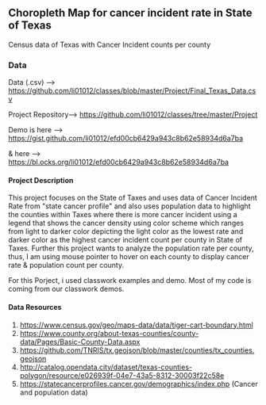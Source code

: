 
## Choropleth Map for cancer incident rate in State of Texas

Census data of Texas with Cancer Incident counts per county

### Data

Data (.csv) --> https://github.com/li01012/classes/blob/master/Project/Final_Texas_Data.csv

Project Repository--> https://github.com/li01012/classes/tree/master/Project

Demo is here --> https://gist.github.com/li01012/efd00cb6429a943c8b62e58934d6a7ba

& here --> https://bl.ocks.org/li01012/efd00cb6429a943c8b62e58934d6a7ba

#### Project Description

This project focuses on the State of Taxes and uses data of Cancer Incident Rate from "state cancer profile" and also uses population data to highlight the counties within Taxes where there is more cancer incident using a legend that shows the cancer density using color scheme which ranges from light to darker color depicting the light color as the lowest rate and darker color as the highest cancer incident count per county in State of Taxes. Further this project wants to analyze the population rate per county, thus, I am using mouse pointer to hover on each county to display cancer rate & population count per county.

For this Porject, i used classwork examples and demo. Most of my code is coming from our classwork demos.

#### Data Resources

1. https://www.census.gov/geo/maps-data/data/tiger-cart-boundary.html 
2. https://www.county.org/about-texas-counties/county-data/Pages/Basic-County-Data.aspx 
3. https://github.com/TNRIS/tx.geojson/blob/master/counties/tx_counties.geojson
4. http://catalog.opendata.city/dataset/texas-counties-polygon/resource/e026939f-04e7-43a5-8312-30003f22c58e        
5. https://statecancerprofiles.cancer.gov/demographics/index.php (Cancer and population data)

